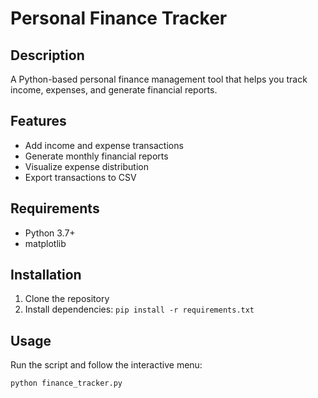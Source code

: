 # Personal Finance Tracker

## Description
A Python-based personal finance management tool that helps you track income, expenses, and generate financial reports.

## Features
- Add income and expense transactions
- Generate monthly financial reports
- Visualize expense distribution
- Export transactions to CSV

## Requirements
- Python 3.7+
- matplotlib

## Installation
1. Clone the repository
2. Install dependencies: `pip install -r requirements.txt`

## Usage
Run the script and follow the interactive menu:
```python
python finance_tracker.py

